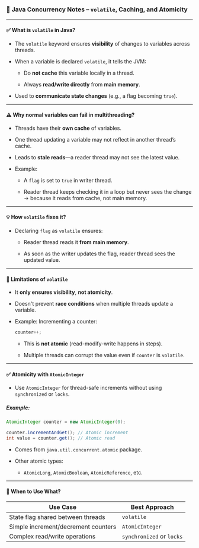 
### 🧠 **Java Concurrency Notes – `volatile`, Caching, and Atomicity**

---

#### ✅ **What is `volatile` in Java?**

- The `volatile` keyword ensures **visibility** of changes to variables across threads.
    
- When a variable is declared `volatile`, it tells the JVM:
    
    - Do **not cache** this variable locally in a thread.
        
    - Always **read/write directly** from **main memory**.
        
- Used to **communicate state changes** (e.g., a flag becoming `true`).
    

---

#### ⚠️ **Why normal variables can fail in multithreading?**

- Threads have their **own cache** of variables.
    
- One thread updating a variable may not reflect in another thread’s cache.
    
- Leads to **stale reads**—a reader thread may not see the latest value.
    
- Example:
    
    - A `flag` is set to `true` in writer thread.
        
    - Reader thread keeps checking it in a loop but never sees the change → because it reads from cache, not main memory.
        

---

#### 💡 **How `volatile` fixes it?**

- Declaring `flag` as `volatile` ensures:
    
    - Reader thread reads it **from main memory**.
        
    - As soon as the writer updates the flag, reader thread sees the updated value.
        

---

#### 🚫 **Limitations of `volatile`**

- It **only ensures visibility**, **not atomicity**.
    
- Doesn't prevent **race conditions** when multiple threads update a variable.
    
- Example: Incrementing a counter:
    
    ```java
    counter++;
    ```
    
    - This is **not atomic** (read-modify-write happens in steps).
        
    - Multiple threads can corrupt the value even if `counter` is `volatile`.
        

---

#### ✅ **Atomicity with `AtomicInteger`**

- Use `AtomicInteger` for thread-safe increments without using `synchronized` or `locks`.
    

##### Example:

```java
AtomicInteger counter = new AtomicInteger(0);

counter.incrementAndGet(); // Atomic increment
int value = counter.get(); // Atomic read
```

- Comes from `java.util.concurrent.atomic` package.
    
- Other atomic types:
    
    - `AtomicLong`, `AtomicBoolean`, `AtomicReference`, etc.
        

---

#### 🔑 **When to Use What?**

|Use Case|Best Approach|
|---|---|
|State flag shared between threads|`volatile`|
|Simple increment/decrement counters|`AtomicInteger`|
|Complex read/write operations|`synchronized` or `locks`|
